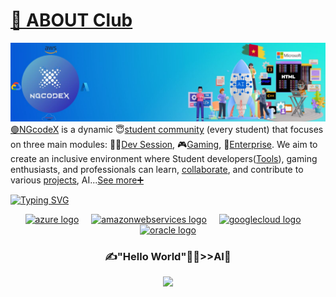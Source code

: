 # [🔮 ABOUT Club](https://github.com/NGcodeX/NGcodeX-Community)
[![NGCODEX BANNER](https://github.com/NGcodeX/.github/blob/main/profile/private/ngcodexBan.jpg?raw=true)](https://github.com/NGcodeX)
  [🟢NGcodeX](https://ngcodex.com) is a dynamic 😇[student community](https://github.com/NGcodeX/NGcodeX_Members) (every student) that focuses on three main modules: 👩‍💻[Dev Session](https://ngcodex.com/dev-session/), 🎮[Gaming](https://ngcodex.com/gaming/), 💼[Enterprise](https://ngcodex.com/entreprise/). We aim to create an inclusive environment where Student developers([Tools](https://ngcodex.com/download/)), gaming enthusiasts, and professionals can learn, [collaborate](https://github.com/orgs/NGcodeX/discussions), and contribute to various [projects](https://github.com/orgs/NGcodeX/projects), AI...[See more➕](https://github.com/NGcodeX/NGcodeX-Community/tree/main/docs)


[![Typing SVG](https://readme-typing-svg.herokuapp.com?font=Fira+Code&size=24&color=%2336BCF7&lines=🖐join+us)](https://ngcodex.com)
<div align="center">
  <a href="https://portal.azure.com/#allservices/category/All"><img src="https://cdn.jsdelivr.net/gh/devicons/devicon/icons/azure/azure-original-wordmark.svg" height="80" alt="azure logo"  /></a>
  <img width="12" />
  <a href="https://aws.amazon.com/"><img src="https://cdn.jsdelivr.net/gh/devicons/devicon/icons/amazonwebservices/amazonwebservices-plain-wordmark.svg" height="80" alt="amazonwebservices logo"  /></a>
  <img width="12" />
  <a href="https://cloud.google.com/"><img src="https://cdn.jsdelivr.net/gh/devicons/devicon/icons/googlecloud/googlecloud-original-wordmark.svg" height="80" alt="googlecloud logo"  /></a>
  <img width="12" />
  <a href="https://www.oracle.com/fr/cloud/"><img src="https://cdn.jsdelivr.net/gh/devicons/devicon/icons/oracle/oracle-original.svg" height="80" alt="oracle logo"  /></a>
</div>
<div align="center">

###  ✍"Hello World"👨‍💻>>AI🤖
</div>
<div align="center">
<a href="https://opencollective.com/ngcodex" title="NGcodeX-OpenCollective" alt="NGcodeX-OpenCollective">
  <img src="https://opencollective.com/ngcodex/tiers/patron.svg?avatarHeight=86"/>
</a>
</div>

###
